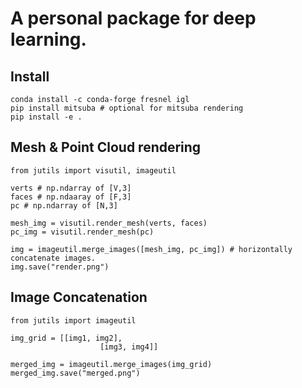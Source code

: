 # A personal package for deep learning.
## Install
```shell
conda install -c conda-forge fresnel igl
pip install mitsuba # optional for mitsuba rendering
pip install -e .
```

## Mesh & Point Cloud rendering
```
from jutils import visutil, imageutil

verts # np.ndarray of [V,3]
faces # np.ndaaray of [F,3]
pc # np.ndarray of [N,3]

mesh_img = visutil.render_mesh(verts, faces)
pc_img = visutil.render_mesh(pc)

img = imageutil.merge_images([mesh_img, pc_img]) # horizontally concatenate images.
img.save("render.png")
```

## Image Concatenation
```
from jutils import imageutil

img_grid = [[img1, img2],
				    [img3, img4]]

merged_img = imageutil.merge_images(img_grid)
merged_img.save("merged.png")
```
